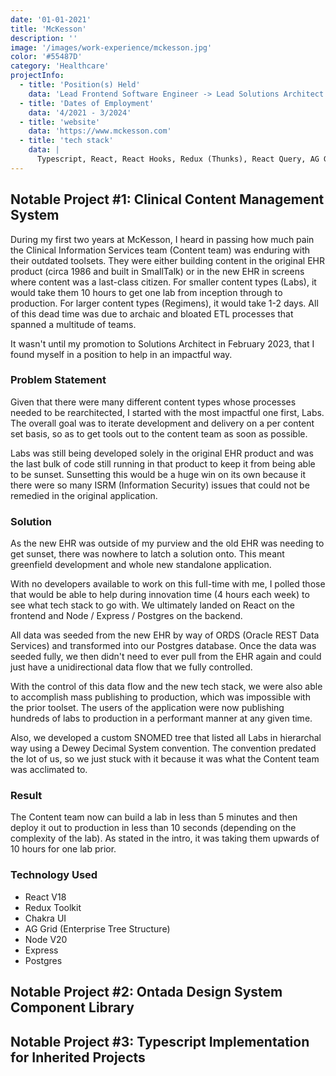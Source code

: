 ```yaml
---
date: '01-01-2021'
title: 'McKesson'
description: ''
image: '/images/work-experience/mckesson.jpg'
color: '#55487D'
category: 'Healthcare'
projectInfo:
  - title: 'Position(s) Held'
    data: 'Lead Frontend Software Engineer -> Lead Solutions Architect'
  - title: 'Dates of Employment'
    data: '4/2021 - 3/2024'
  - title: 'website'
    data: 'https://www.mckesson.com'
  - title: 'tech stack'
    data: |
      Typescript, React, React Hooks, Redux (Thunks), React Query, AG Grid, Chakra UI, Material UI, Lerna, Nx, Node, Express, GraphQL, Mongoose, Prisma, Azure, AWS, Jest, React Testing Library, Mocha, Chai, Supertest, Sinon, Microfrontends, Microservices
---
```


## Notable Project #1: Clinical Content Management System

During my first two years at McKesson, I heard in passing how much pain the Clinical Information Services team (Content team) was enduring with their outdated toolsets. They were either building content in the original EHR product (circa 1986 and built in SmallTalk) or in the new EHR in screens where content was a last-class citizen. For smaller content types (Labs), it would take them 10 hours to get one lab from inception through to production. For larger content types (Regimens), it would take 1-2 days. All of this dead time was due to archaic and bloated ETL processes that spanned a multitude of teams.

It wasn't until my promotion to Solutions Architect in February 2023, that I found myself in a position to help in an impactful way.

### Problem Statement

Given that there were many different content types whose processes needed to be rearchitected, I started with the most impactful one first, Labs. The overall goal was to iterate development and delivery on a per content set basis, so as to get tools out to the content team as soon as possible.

Labs was still being developed solely in the original EHR product and was the last bulk of code still running in that product to keep it from being able to be sunset. Sunsetting this would be a huge win on its own because it there were so many ISRM (Information Security) issues that could not be remedied in the original application.

### Solution

As the new EHR was outside of my purview and the old EHR was needing to get sunset, there was nowhere to latch a solution onto. This meant greenfield development and whole new standalone application.

With no developers available to work on this full-time with me, I polled those that would be able to help during innovation time (4 hours each week) to see what tech stack to go with. We ultimately landed on React on the frontend and Node / Express / Postgres on the backend.

All data was seeded from the new EHR by way of ORDS (Oracle REST Data Services) and transformed into our Postgres database. Once the data was seeded fully, we then didn't need to ever pull from the EHR again and could just have a unidirectional data flow that we fully controlled.

With the control of this data flow and the new tech stack, we were also able to accomplish mass publishing to production, which was impossible with the prior toolset. The users of the application were now publishing hundreds of labs to production in a performant manner at any given time.

Also, we developed a custom SNOMED tree that listed all Labs in hierarchal way using a Dewey Decimal System convention. The convention predated the lot of us, so we just stuck with it because it was what the Content team was acclimated to.

### Result

The Content team now can build a lab in less than 5 minutes and then deploy it out to production in less than 10 seconds (depending on the complexity of the lab). As stated in the intro, it was taking them upwards of 10 hours for one lab prior.

### Technology Used

- React V18
- Redux Toolkit
- Chakra UI
- AG Grid (Enterprise Tree Structure)
- Node V20
- Express
- Postgres

## Notable Project #2: Ontada Design System Component Library

## Notable Project #3: Typescript Implementation for Inherited Projects
